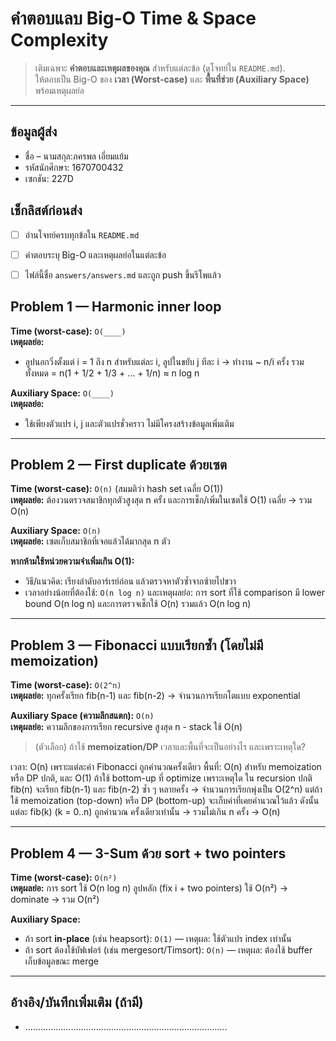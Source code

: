 # คำตอบแลบ Big-O Time & Space Complexity

> เติมเฉพาะ **คำตอบและเหตุผลของคุณ** สำหรับแต่ละข้อ (ดูโจทย์ใน `README.md`).  
> ให้ตอบเป็น Big-O ของ **เวลา (Worst-case)** และ **พื้นที่ช่วย (Auxiliary Space)** พร้อมเหตุผลย่อ

---

## ข้อมูลผู้ส่ง
- ชื่อ – นามสกุล:ภครพล เอี่ยมแย้ม
- รหัสนักศึกษา: 1670700432
- เซกชัน: 227D

## เช็กลิสต์ก่อนส่ง
- [ ] อ่านโจทย์ครบทุกข้อใน `README.md`
- [ ] คำตอบระบุ Big-O และเหตุผลย่อในแต่ละข้อ
- [ ] ไฟล์นี้ชื่อ `answers/answers.md` และถูก push ขึ้นรีโพแล้ว


## Problem 1 — Harmonic inner loop
**Time (worst-case):** `O(____)`  
**เหตุผลย่อ:**  
- ลูปนอกวิ่งตั้งแต่ i = 1 ถึง n สำหรับแต่ละ i, ลูปในขยับ j ทีละ i → ทำงาน ~ n/i ครั้ง รวมทั้งหมด = n(1 + 1/2 + 1/3 + ... + 1/n) ≈ n log n

**Auxiliary Space:** `O(____)`  
**เหตุผลย่อ:**  
- ใช้เพียงตัวแปร i, j และตัวแปรชั่วคราว ไม่มีโครงสร้างข้อมูลเพิ่มเติม

---

## Problem 2 — First duplicate ด้วยเซต
**Time (worst-case):** `O(n)` (สมมติว่า hash set เฉลี่ย O(1))  
**เหตุผลย่อ:** ต้องวนตรวจสมาชิกทุกตัวสูงสุด n ครั้ง และการเช็ก/เพิ่มในเซตใช้ O(1) เฉลี่ย → รวม O(n)

**Auxiliary Space:** `O(n)`  
**เหตุผลย่อ:** เซตเก็บสมาชิกที่เจอแล้วได้มากสุด n ตัว

**หากห้ามใช้หน่วยความจำเพิ่มเกิน O(1):**  
- วิธี/แนวคิด: เรียงลำดับอาร์เรย์ก่อน แล้วตรวจหาตัวซ้ำจากซ้ายไปขวา
- เวลาอย่างน้อยที่ต้องใช้: `O(n log n)` และเหตุผลย่อ: การ sort ที่ใช้ comparison มี lower bound O(n log n) และการตรวจเช็กใช้ O(n) รวมแล้ว O(n log n)

---

## Problem 3 — Fibonacci แบบเรียกซ้ำ (โดยไม่มี memoization)
**Time (worst-case):** `O(2^n)`  
**เหตุผลย่อ:**  ทุกครั้งเรียก fib(n-1) และ fib(n-2) → จำนวนการเรียกโตแบบ exponential

**Auxiliary Space (ความลึกสแตก):** `O(n)`  
**เหตุผลย่อ:**  ความลึกของการเรียก recursive สูงสุด n - stack ใช้ O(n)

> (ตัวเลือก) ถ้าใช้ **memoization/DP** เวลาและพื้นที่จะเป็นอย่างไร และเพราะเหตุใด?

เวลา: O(n) เพราะแต่ละค่า Fibonacci ถูกคำนวณครั้งเดียว
พื้นที่: O(n) สำหรับ memoization หรือ DP ปกติ, และ O(1) ถ้าใช้ bottom-up ที่ optimize
เพราะเหตุใด
ใน recursion ปกติ fib(n) จะเรียก fib(n-1) และ fib(n-2) ซ้ำ ๆ หลายครั้ง → จำนวนการเรียกพุ่งเป็น O(2^n) แต่ถ้าใช้ memoization (top-down) หรือ DP (bottom-up) จะเก็บค่าที่เคยคำนวณไว้แล้ว 
ดังนั้น แต่ละ fib(k) (k = 0..n) ถูกคำนวณ ครั้งเดียวเท่านั้น → รวมไม่เกิน n ครั้ง → O(n)

---

## Problem 4 — 3-Sum ด้วย sort + two pointers
**Time (worst-case):** `O(n²)`  
**เหตุผลย่อ:** การ sort ใช้ O(n log n) ลูปหลัก (fix i + two pointers) ใช้ O(n²) → dominate → รวม O(n²)

**Auxiliary Space:**  
- ถ้า sort **in-place** (เช่น heapsort): `O(1)` — เหตุผล: ใช้ตัวแปร index เท่านั้น
- ถ้า sort ต้องใช้บัฟเฟอร์ (เช่น mergesort/Timsort): `O(n)` — เหตุผล: ต้องใช้ buffer เก็บข้อมูลขณะ merge

---


## อ้างอิง/บันทึกเพิ่มเติม (ถ้ามี)
- ................................................................................
